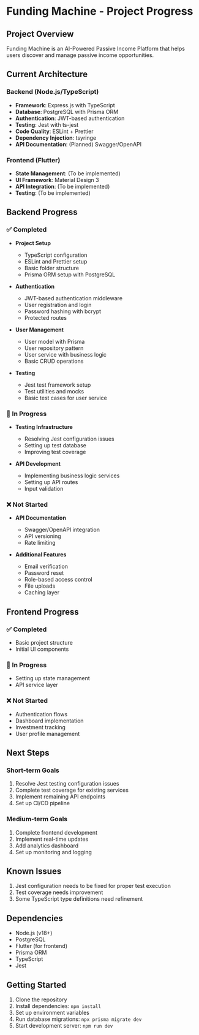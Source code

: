 # Funding Machine - Project Progress

## Project Overview
Funding Machine is an AI-Powered Passive Income Platform that helps users discover and manage passive income opportunities.

## Current Architecture

### Backend (Node.js/TypeScript)
- **Framework**: Express.js with TypeScript
- **Database**: PostgreSQL with Prisma ORM
- **Authentication**: JWT-based authentication
- **Testing**: Jest with ts-jest
- **Code Quality**: ESLint + Prettier
- **Dependency Injection**: tsyringe
- **API Documentation**: (Planned) Swagger/OpenAPI

### Frontend (Flutter)
- **State Management**: (To be implemented)
- **UI Framework**: Material Design 3
- **API Integration**: (To be implemented)
- **Testing**: (To be implemented)

## Backend Progress

### ✅ Completed
- **Project Setup**
  - TypeScript configuration
  - ESLint and Prettier setup
  - Basic folder structure
  - Prisma ORM setup with PostgreSQL

- **Authentication**
  - JWT-based authentication middleware
  - User registration and login
  - Password hashing with bcrypt
  - Protected routes

- **User Management**
  - User model with Prisma
  - User repository pattern
  - User service with business logic
  - Basic CRUD operations

- **Testing**
  - Jest test framework setup
  - Test utilities and mocks
  - Basic test cases for user service

### 🚧 In Progress
- **Testing Infrastructure**
  - Resolving Jest configuration issues
  - Setting up test database
  - Improving test coverage

- **API Development**
  - Implementing business logic services
  - Setting up API routes
  - Input validation

### ❌ Not Started
- **API Documentation**
  - Swagger/OpenAPI integration
  - API versioning
  - Rate limiting

- **Additional Features**
  - Email verification
  - Password reset
  - Role-based access control
  - File uploads
  - Caching layer

## Frontend Progress

### ✅ Completed
- Basic project structure
- Initial UI components

### 🚧 In Progress
- Setting up state management
- API service layer

### ❌ Not Started
- Authentication flows
- Dashboard implementation
- Investment tracking
- User profile management

## Next Steps

### Short-term Goals
1. Resolve Jest testing configuration issues
2. Complete test coverage for existing services
3. Implement remaining API endpoints
4. Set up CI/CD pipeline

### Medium-term Goals
1. Complete frontend development
2. Implement real-time updates
3. Add analytics dashboard
4. Set up monitoring and logging

## Known Issues
1. Jest configuration needs to be fixed for proper test execution
2. Test coverage needs improvement
3. Some TypeScript type definitions need refinement

## Dependencies
- Node.js (v18+)
- PostgreSQL
- Flutter (for frontend)
- Prisma ORM
- TypeScript
- Jest

## Getting Started
1. Clone the repository
2. Install dependencies: `npm install`
3. Set up environment variables
4. Run database migrations: `npx prisma migrate dev`
5. Start development server: `npm run dev`